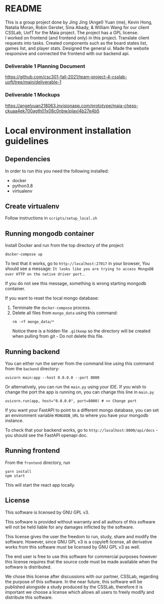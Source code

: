 # README
This is a group project done by Jing Jing (Angel) Yuan (me), Kevin Hong, Natalia Moran, Robin Gerster, Sina Abady, & William Wang for our client CSSLab, UofT for the Maia project. The project has a GPL license. \
I worked on frontend (and frontend only) in this project. Translate client requests into tasks. Created components such as the board states list, games list, and player stats. Designed the general ui. Made the website responsive and connected the frontend with our backend api.

### Deliverable 1 Planning Document
https://github.com/csc301-fall-2021/team-project-4-csslab-uoft/tree/main/deliverable-1

### Deliverable 1 Mockups
https://angelyuan218063.invisionapp.com/prototype/maia-chess-ckuaa4ek700agth01x08c0nbw/play/4b27e4b5

# Local environment installation guidelines
## Dependencies
In order to run this you need the following installed:
* docker
* python3.8
* virtualenv

## Create virtualenv
Follow instructions in `scripts/setup_local.sh`

## Running mongodb container 
Install Docker and run from the top directory of the project:
```
docker-compose up
```
To test that it works, go to `http://localhost:27017` in your browser,
You should see a message: `It looks like you are trying to access MongoDB over HTTP on the native driver port.`.

If you do not see this message, something is wrong starting mongodb container.

If you want to reset the local mongo database: 
1. Terminate the `docker-compose` process.
2. Delete all files from `mongo_data` using this command:
   ```
   rm -rf mongo_data/*
   ```
   Notice there is a hidden file `.gitkeep` so the directory will be created when pulling from git - 
   Do not delete this file.

## Running backend
You can either run the server from the command line using this command from the `backend` directory:
```
uvicorn main:app --host 0.0.0.0 --port 8000
```

Or alternatively, you can run the `main.py` using your IDE.
If you wish to change the port the app is running on, you can change this line in `main.py`
```
uvicorn.run(app, host="0.0.0.0", port=8000) # << Change port
```

If you want your FastAPI to point to a different mongo database, you 
can set an environment variable `MONGODB_URL` to where you have your mongodb instance.

To check that your backend works, go to `http://localhost:8000/api/docs` - you should see the 
FastAPI openapi doc.

## Running frontend

From the `frontend` directory, run 
```
yarn install
npm start
```
This will start the react app locally.

## License

This software is licensed by GNU GPL v3.
 
This software is provided without warranty and all authors of this software will not be held liable for any damages inflicted by the software.
 
This license gives the user the freedom to run, study, share and modify the software. However, since GNU GPL v3 is a copyleft license, all derivative works from this software must be licensed by GNU GPL v3 as well.
 
The end user is free to use this software for commercial purposes however this license requires that the source code must be made available when the software is distributed.
 
We chose this license after discussions with our partner, CSSLab, regarding the purpose of this software. In the near future, this software will be published alongside a study produced by the CSSLab, therefore it is important we choose a license which allows all users to freely modify and distribute this software.
